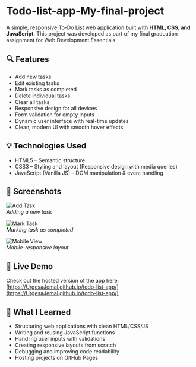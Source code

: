 # Todo-list-app-My-final-project

A simple, responsive To-Do List web application built with **HTML, CSS, and JavaScript**. This project was developed as part of my final graduation assignment for Web Development Essentials.

## 🔍 Features

- Add new tasks
- Edit existing tasks
- Mark tasks as completed
- Delete individual tasks
- Clear all tasks
- Responsive design for all devices
- Form validation for empty inputs
- Dynamic user interface with real-time updates
- Clean, modern UI with smooth hover effects

## 💡 Technologies Used

- HTML5 – Semantic structure
- CSS3 – Styling and layout (Responsive design with media queries)
- JavaScript (Vanilla JS) – DOM manipulation & event handling

## 📸 Screenshots

![Add Task](./assets/screenshot1.png)  
*Adding a new task*

![Mark Task](./assets/screenshot2.png)  
*Marking task as completed*

![Mobile View](./assets/screenshot3.png)  
*Mobile-responsive layout*

## 🚀 Live Demo

Check out the hosted version of the app here:  
[https://UrgesaJemal.github.io/todo-list-app/](https://UrgesaJemal.github.io/todo-list-app/)

## 🧠 What I Learned

- Structuring web applications with clean HTML/CSS/JS
- Writing and reusing JavaScript functions
- Handling user inputs with validations
- Creating responsive layouts from scratch
- Debugging and improving code readability
- Hosting projects on GitHub Pages
